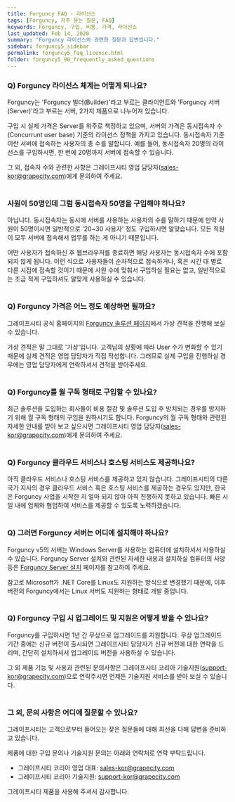 ```yaml
---
title: Forguncy FAQ - 라이선스
tags: [Forguncy, 자주 묻는 질문, FAQ]
keywords: Forguncy, 구입, 비용, 가격, 라이선스
last_updated: Feb 14, 2020
summary: "Forguncy 라이선스와 관련한 질문과 답변입니다."
sidebar: forguncy5_sidebar
permalink: forguncy5_faq_license.html
folder: forguncy5_90_frequently_asked_questions
---
```


### Q) Forguncy 라이선스 체계는 어떻게 되나요?

Forguncy는 'Forguncy 빌더(Builder)'라고 부르는 클라이언트와 'Forguncy 서버(Server)'라고 부르는 서버, 2가지 제품으로 나누어져 있습니다. 

구입 시 실제 가격은 Server를 위주로 책정하고 있으며, 서버의 가격은 동시접속자 수(Concurrunt user base) 기준의 라이선스 정책을 가지고 있습니다. 동시접속자 기준이란 서버에 접속하는 사용자의 총 수를 말합니다. 예를 들어, 동시접속자 20명의 라이선스를 구입하시면, 한 번에 20명까지 서버에 접속할 수 있습니다. 

그 외, 접속자 수와 관련한 사항은 그레이프시티 영업 담당자([sales-kor@grapecity.com](mailto:sales-kor@grapecity.com))에게 문의하여 주세요.
<br /><br />

### 사원이 50명인데 그럼 동시접속자 50명을 구입해야 하나요?

아닙니다. 동시접속자는 동시에 서버를 사용하는 사용자의 수를 말하기 때문에 만약 사원이 50명이시면 일반적으로 '20~30 사용자' 정도 구입하시면 알맞습니다. 모든 직원이 모두 서버에 접속해서 업무를 하는 게 아니기 때문입니다. 

어떤 사용자가 접속하신 후 웹브라우저를 종료하면 해당 사용자는 동시접속자 수에 포함되지 않게 됩니다. 이런 식으로 사용자들이 순차적으로 접속하거나, 혹은 시간 대 별로 다른 시점에 접속할 것이기 때문에 사원 수에 맞춰서 구입하실 필요는 없고, 일반적으로는 조금 적게 구입하셔도 알맞게 사용하실 수 있습니다.
<br /><br />

### Q) Forguncy 가격은 어느 정도 예상하면 될까요?

그레이프시티 공식 홈페이지의 [Forguncy 솔루션 페이지](https://www.grapecity.co.kr/solutions/forguncy)에서 가상 견적을 진행해 보실 수 있습니다.

가상 견적은 말 그대로 '가상'입니다. 고객님의 상황에 따라 User 수가 변화할 수 있기 때문에 실제 견적은 영업 담당자가 직접 작성합니다. 그러므로 실제 구입을 진행하실 경우에는 영업 담당자에게 연락하셔서 견적을 받아주세요.
<br /><br />

### Q) Forguncy를 월 구독 형태로 구입할 수 있나요?

최근 솔루션을 도입하는 회사들이 비용 절감 및 솔루션 도입 후 방치되는 경우를 방지하기 위해 월 구독 형태의 구입을 원하시기도 합니다. Forguncy의 월 구독 형태와 관련된 자세한 안내를 받아 보고 싶으시면 그레이프시티 영업 담당자([sales-kor@grapecity.com](mailto:sales-kor@grapecity.com))에게 문의하여 주세요.
<br /><br />

### Q) Forguncy 클라우드 서비스나 호스팅 서비스도 제공하나요?

아직 클라우드 서비스나 호스팅 서비스를 제공하고 있지 않습니다. 그레이프시티의 다른 국가 지사의 경우 클라우드 서비스 혹은 호스팅 서비스를 제공하는 경우도 있지만, 한국은 Forguncy 사업을 시작한 지 얼마 되지 않아 아직 진행하지 못하고 있습니다. 빠른 시일 내에 업체와 협업하여 서비스를 제공할 수 있도록 노력하겠습니다.
<br /><br />

### Q) 그러면 Forguncy 서버는 어디에 설치해야 하나요?

Forguncy v5의 서버는 Windows Server를 사용하는 컴퓨터에 설치하셔서 사용하실 수 있습니다. Forguncy Server 설치와 관련된 자세한 내용과 설치하실 컴퓨터의 사양 등은 [Forguncy Server 설치](fgc5server_installation.html) 페이지를 참고하여 주세요.

참고로 Microsoft가 .NET Core를 Linux도 지원하는 방식으로 변경했기 때문에, 이후 버전의 Forguncy에서는 Linux 서버도 지원하는 형태로 개발 중입니다. 
<br /><br />

### Q) Forguncy 구입 시 업그레이드 및 지원은 어떻게 받을 수 있나요?

Forguncy를 구입하시면 1년 간 무상으로 업그레이드를 지원합니다. 무상 업그레이드 기간 중에는 신규 버전이 출시되면 그레이프시티 담당자가 신규 버전에 대한 연락을 드리며, 간단히 설치하셔서 업그레이드 버전을 사용하실 수 있습니다.

그 외 제품 기능 및 사용과 관련된 문의사항은 그레이프시티 코리아 기술지원([support-kor@grapecity.com](mailto:support-kor@grapecity.com))으로 연락주시면 언제든 기술지원 서비스를 받아 보실 수 있습니다.
<br /><br />

### 그 외, 문의 사항은 어디에 질문할 수 있나요?

그레이프시티는 고객으로부터 들어오는 잦은 질문들에 대해 최선을 다해 답변을 준비하고 있습니다. 

제품에 대한 구입 문의나 기술지원 문의는 아래와 연락처로 연락 부탁드립니다.

  * 그레이프시티 코리아 영업 대표: [sales-kor@grapecity.com](mailto:sales-kor@grapecity.com)
  * 그레이프시티 코리아 기술지원: [support-kor@grapecity.com](mailto:support-kor@grapecity.com)

그레이프시티 제품을 사용해 주셔서 감사합니다.

<br /><br />